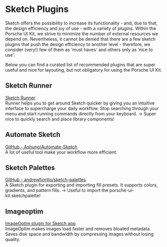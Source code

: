 # Sketch Plugins
Sketch offers the possibility to increase its functionality - and, due to that, the design efficiency and joy of use - with a variety of plugins. Within the Porsche UI Kit, we strive to minimize the number of external resources we depend on. Nevertheless, it cannot be denied that there are a few sketch plugins that push the design efficiency to another level - therefore, we consider (very!) few of them as 'must haves' and others only as ’nice to use'.  
  
Below you can find a curated list of recommended plugins that are super useful and nice for layouting, but not obligatory for using the Porsche UI Kit.
  
## Sketch Runner  
[Sketch Runner](https://sketchrunner.com/)  
Runner helps you to get around Sketch quicker by giving you an intuitive interface to supercharge your daily workflow. Stop searching through your menu and start running commands directly from your keyboard.
→ Super nice to quickly search and place library components!  
  
## Automate Sketch  
[GitHub - Ashung/Automate-Sketch](https://github.com/Ashung/Automate-Sketch)  
A lot of useful tool make your workflow more efficient.  
  
## Sketch Palettes  
[GitHub - andrewfiorillo/sketch-palettes](https://github.com/andrewfiorillo/sketch-palettes)  
A Sketch plugin for exporting and importing fill presets. It supports colors, gradients, and pattern fills.
→ Useful to import the porsche-ui-kit.sketchpalette!  
  
## Imageoptim  
[ImageOptim plugin for Sketch app](https://imageoptim.com/sketch)  
ImageOptim makes images load faster and removes bloated metadata. Saves disk space and bandwidth by compressing images without losing quality.
